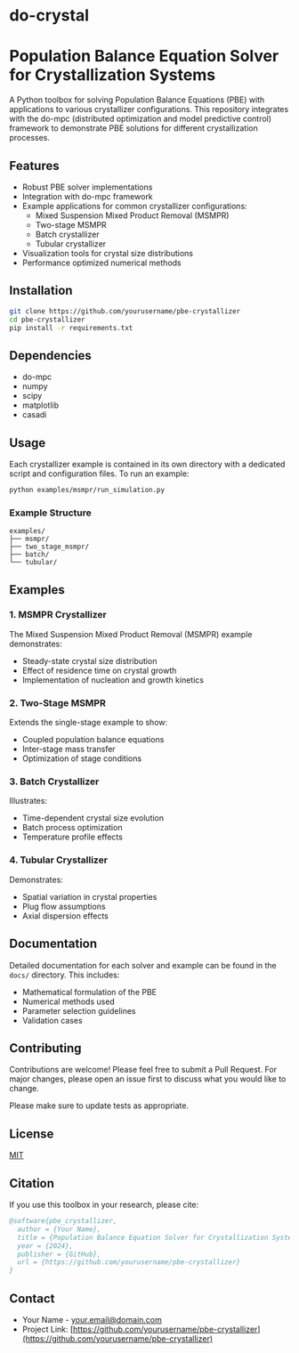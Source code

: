 # do-crystal
# Population Balance Equation Solver for Crystallization Systems

A Python toolbox for solving Population Balance Equations (PBE) with applications to various crystallizer configurations. This repository integrates with the do-mpc (distributed optimization and model predictive control) framework to demonstrate PBE solutions for different crystallization processes.

## Features

- Robust PBE solver implementations
- Integration with do-mpc framework
- Example applications for common crystallizer configurations:
  - Mixed Suspension Mixed Product Removal (MSMPR)
  - Two-stage MSMPR
  - Batch crystallizer
  - Tubular crystallizer
- Visualization tools for crystal size distributions
- Performance optimized numerical methods

## Installation

```bash
git clone https://github.com/yourusername/pbe-crystallizer
cd pbe-crystallizer
pip install -r requirements.txt
```

## Dependencies

- do-mpc
- numpy
- scipy
- matplotlib
- casadi

## Usage

Each crystallizer example is contained in its own directory with a dedicated script and configuration files. To run an example:

```bash
python examples/msmpr/run_simulation.py
```

### Example Structure

```
examples/
├── msmpr/
├── two_stage_msmpr/
├── batch/
└── tubular/
```

## Examples

### 1. MSMPR Crystallizer

The Mixed Suspension Mixed Product Removal (MSMPR) example demonstrates:
- Steady-state crystal size distribution
- Effect of residence time on crystal growth
- Implementation of nucleation and growth kinetics

### 2. Two-Stage MSMPR

Extends the single-stage example to show:
- Coupled population balance equations
- Inter-stage mass transfer
- Optimization of stage conditions

### 3. Batch Crystallizer

Illustrates:
- Time-dependent crystal size evolution
- Batch process optimization
- Temperature profile effects

### 4. Tubular Crystallizer

Demonstrates:
- Spatial variation in crystal properties
- Plug flow assumptions
- Axial dispersion effects

## Documentation

Detailed documentation for each solver and example can be found in the `docs/` directory. This includes:
- Mathematical formulation of the PBE
- Numerical methods used
- Parameter selection guidelines
- Validation cases

## Contributing

Contributions are welcome! Please feel free to submit a Pull Request. For major changes, please open an issue first to discuss what you would like to change.

Please make sure to update tests as appropriate.

## License

[MIT](https://choosealicense.com/licenses/mit/)

## Citation

If you use this toolbox in your research, please cite:

```bibtex
@software{pbe_crystallizer,
  author = {Your Name},
  title = {Population Balance Equation Solver for Crystallization Systems},
  year = {2024},
  publisher = {GitHub},
  url = {https://github.com/yourusername/pbe-crystallizer}
}
```

## Contact

- Your Name - [your.email@domain.com](mailto:your.email@domain.com)
- Project Link: [https://github.com/yourusername/pbe-crystallizer](https://github.com/yourusername/pbe-crystallizer)